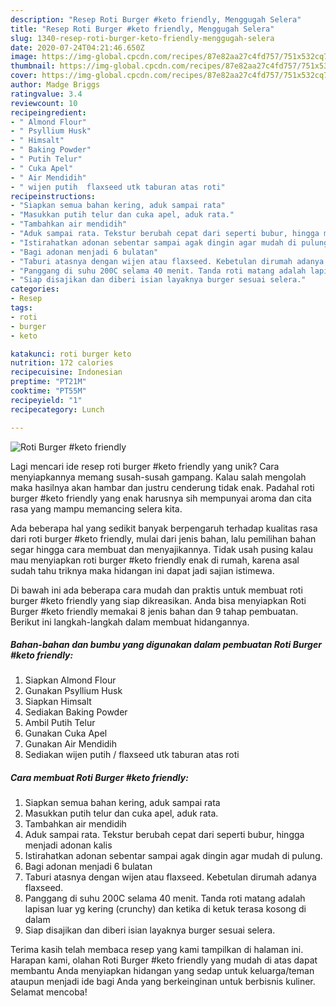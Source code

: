 ```yaml
---
description: "Resep Roti Burger #keto friendly, Menggugah Selera"
title: "Resep Roti Burger #keto friendly, Menggugah Selera"
slug: 1340-resep-roti-burger-keto-friendly-menggugah-selera
date: 2020-07-24T04:21:46.650Z
image: https://img-global.cpcdn.com/recipes/87e82aa27c4fd757/751x532cq70/roti-burger-keto-friendly-foto-resep-utama.jpg
thumbnail: https://img-global.cpcdn.com/recipes/87e82aa27c4fd757/751x532cq70/roti-burger-keto-friendly-foto-resep-utama.jpg
cover: https://img-global.cpcdn.com/recipes/87e82aa27c4fd757/751x532cq70/roti-burger-keto-friendly-foto-resep-utama.jpg
author: Madge Briggs
ratingvalue: 3.4
reviewcount: 10
recipeingredient:
- " Almond Flour"
- " Psyllium Husk"
- " Himsalt"
- " Baking Powder"
- " Putih Telur"
- " Cuka Apel"
- " Air Mendidih"
- " wijen putih  flaxseed utk taburan atas roti"
recipeinstructions:
- "Siapkan semua bahan kering, aduk sampai rata"
- "Masukkan putih telur dan cuka apel, aduk rata."
- "Tambahkan air mendidih"
- "Aduk sampai rata. Tekstur berubah cepat dari seperti bubur, hingga menjadi adonan kalis"
- "Istirahatkan adonan sebentar sampai agak dingin agar mudah di pulung."
- "Bagi adonan menjadi 6 bulatan"
- "Taburi atasnya dengan wijen atau flaxseed. Kebetulan dirumah adanya flaxseed."
- "Panggang di suhu 200C selama 40 menit. Tanda roti matang adalah lapisan luar yg kering (crunchy) dan ketika di ketuk terasa kosong di dalam"
- "Siap disajikan dan diberi isian layaknya burger sesuai selera."
categories:
- Resep
tags:
- roti
- burger
- keto

katakunci: roti burger keto 
nutrition: 172 calories
recipecuisine: Indonesian
preptime: "PT21M"
cooktime: "PT55M"
recipeyield: "1"
recipecategory: Lunch

---
```



![Roti Burger #keto friendly](https://img-global.cpcdn.com/recipes/87e82aa27c4fd757/751x532cq70/roti-burger-keto-friendly-foto-resep-utama.jpg)

Lagi mencari ide resep roti burger #keto friendly yang unik? Cara menyiapkannya memang susah-susah gampang. Kalau salah mengolah maka hasilnya akan hambar dan justru cenderung tidak enak. Padahal roti burger #keto friendly yang enak harusnya sih mempunyai aroma dan cita rasa yang mampu memancing selera kita.



Ada beberapa hal yang sedikit banyak berpengaruh terhadap kualitas rasa dari roti burger #keto friendly, mulai dari jenis bahan, lalu pemilihan bahan segar hingga cara membuat dan menyajikannya. Tidak usah pusing kalau mau menyiapkan roti burger #keto friendly enak di rumah, karena asal sudah tahu triknya maka hidangan ini dapat jadi sajian istimewa.


Di bawah ini ada beberapa cara mudah dan praktis untuk membuat roti burger #keto friendly yang siap dikreasikan. Anda bisa menyiapkan Roti Burger #keto friendly memakai 8 jenis bahan dan 9 tahap pembuatan. Berikut ini langkah-langkah dalam membuat hidangannya.

<!--inarticleads1-->

##### Bahan-bahan dan bumbu yang digunakan dalam pembuatan Roti Burger #keto friendly:

1. Siapkan  Almond Flour
1. Gunakan  Psyllium Husk
1. Siapkan  Himsalt
1. Sediakan  Baking Powder
1. Ambil  Putih Telur
1. Gunakan  Cuka Apel
1. Gunakan  Air Mendidih
1. Sediakan  wijen putih / flaxseed utk taburan atas roti




<!--inarticleads2-->

##### Cara membuat Roti Burger #keto friendly:

1. Siapkan semua bahan kering, aduk sampai rata
1. Masukkan putih telur dan cuka apel, aduk rata.
1. Tambahkan air mendidih
1. Aduk sampai rata. Tekstur berubah cepat dari seperti bubur, hingga menjadi adonan kalis
1. Istirahatkan adonan sebentar sampai agak dingin agar mudah di pulung.
1. Bagi adonan menjadi 6 bulatan
1. Taburi atasnya dengan wijen atau flaxseed. Kebetulan dirumah adanya flaxseed.
1. Panggang di suhu 200C selama 40 menit. Tanda roti matang adalah lapisan luar yg kering (crunchy) dan ketika di ketuk terasa kosong di dalam
1. Siap disajikan dan diberi isian layaknya burger sesuai selera.




Terima kasih telah membaca resep yang kami tampilkan di halaman ini. Harapan kami, olahan Roti Burger #keto friendly yang mudah di atas dapat membantu Anda menyiapkan hidangan yang sedap untuk keluarga/teman ataupun menjadi ide bagi Anda yang berkeinginan untuk berbisnis kuliner. Selamat mencoba!
